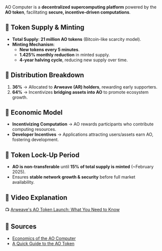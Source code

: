 AO Computer is a **decentralized supercomputing platform** powered by the **AO token**, facilitating **secure, incentive-driven computations**.

## 🔹 Token Supply & Minting
- **Total Supply**: **21 million AO tokens** (Bitcoin-like scarcity model).
- **Minting Mechanism**:
  - **New tokens every 5 minutes**.
  - **1.425% monthly reduction** in minted supply.
  - **4-year halving cycle**, reducing new supply over time.

## 🔹 Distribution Breakdown
1. **36%** → Allocated to **Arweave (AR) holders**, rewarding early supporters.
2. **64%** → Incentivizes **bridging assets into AO** to promote ecosystem growth.

## 🔹 Economic Model
- **Incentivizing Computation** → AO rewards participants who contribute computing resources.
- **Developer Incentives** → Applications attracting users/assets earn AO, fostering development.

## 🔹 Token Lock-Up Period
- **AO is non-transferable** until **15% of total supply is minted** (~February 2025).
- Ensures **stable network growth & security** before full market availability.

## 🔹 Video Explanation
📺 [Arweave's AO Token Launch: What You Need to Know](https://www.youtube.com/embed/XJxe4ovuhqc)

## 🔹 Sources
- [Economics of the AO Computer](https://mirror.xyz/0x1EE4bE8670E8Bd7E9E2E366F530467030BE4C840/-UWra0q0KWecSpgg2-c37dbZ0lnOMEScEEkabVm9qaQ)
- [A Quick Guide to the AO Token](https://pintu.co.id/en/academy/post/what-is-ao-computer)